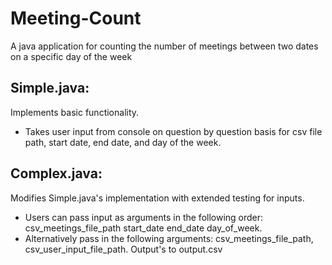 # Meeting-Count
A java application for counting the number of meetings between two dates on a specific day of the week

## Simple.java:
Implements basic functionality. 

* Takes user input from console on question by question basis for csv file path, start date, end date, and day of the week. 

## Complex.java:
Modifies Simple.java's implementation with extended testing for inputs. 

* Users can pass input as arguments in the following order: csv_meetings_file_path start_date end_date day_of_week. 
* Alternatively pass in the following arguments: csv_meetings_file_path, csv_user_input_file_path. Output's to output.csv
